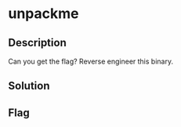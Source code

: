 # unpackme

## Description
Can you get the flag?
Reverse engineer this binary.

## Solution


## Flag